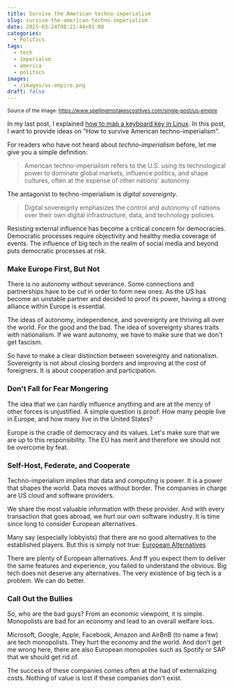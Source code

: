```yaml
---
title: Survive the American techno-imperialism
slug: survive-the-american-techno-imperialism
date: 2025-03-24T08:21:44+01:00
categories:
  - Politics
tags:
  - tech
  - imperialsm
  - america
  - politics
images:
  - /images/us-empire.png
draft: false
---
```

<small>Source of the image: <https://www.spellingmistakescostlives.com/single-post/us-empire></small>

In my last post, I explained [how to map a keyboard key in Linux](/2025/02/24/map-keyboard-key/). In this post, I want to provide ideas on "How to survive American techno-imperialism".

<!--more-->

For readers who have not heard about *techno-imperialism* before, let me give you a simple definition:

> American techno-imperialism refers to the U.S. using its technological power to dominate global markets, influence politics, and shape cultures, often at the expense of other nations' autonomy.

The antagonist to techno-imperialism is *digital sovereignty*.

> Digital sovereignty emphasizes the control and autonomy of nations over their own digital infrastructure, data, and technology policies.

Resisting external influence has become a critical concern for democracies. Democratic processes require objectivity and healthy media coverage of events. The influence of big tech in the realm of social media and beyond puts democratic processes at risk.

### Make Europe First, But Not

There is no autonomy without severance. Some connections and partnerships have to be cut in order to form new ones. As the US has become an unstable partner and decided to proof its power, having a strong alliance within Europe is essential.

The ideas of autonomy, independence, and sovereignty are thriving all over the world. For the good and the bad. The idea of sovereignty shares traits with nationalism. If we want autonomy, we have to make sure that we don't get fascism.

So have to make a clear distinction between sovereignty and nationalism. Sovereignty is not about closing borders and improving at the cost of foreigners. It is about cooperation and participation.

### Don't Fall for Fear Mongering

The idea that we can hardly influence anything and are at the mercy of other forces is unjustified. A simple question is proof: How many people live in Europe, and how many live in the United States?

Europe is the cradle of democracy and its values. Let's make sure that we are up to this responsibility. The EU has merit and therefore we should not be overcome by feat.

### Self-Host, Federate, and Cooperate

Techno-imperialism implies that data and computing is power. It is a power that shapes the world. Data moves without border. The companies in charge are US cloud and software providers.

We share the most valuable information with these provider. And with every transaction that goes abroad, we hurt our own software industry. It is time since long to consider European alternatives.

Many say (especially lobbyists) that there are no good alternatives to the established players. But this is simply not true: [European Alternatives](https://european-alternatives.eu/)

There are plenty of European alternatives. And ff you expect them to deliver the same features and experience, you failed to understand the obvious. Big tech does not deserve any alternatives. The very existence of big tech is a problem. We can do better.

### Call Out the Bullies

So, who are the bad guys? From an economic viewpoint, it is simple. Monopolists are bad for an economy and lead to an overall welfare loss.

Microsoft, Google, Apple, Facebook, Amazon and AirBnB (to name a few) are tech monopolists. They hurt the economy and the world. And don't get me wrong here, there are also European monopolies such as Spotify or SAP that we should get rid of.

The success of these companies comes often at the had of externalizing costs. Nothing of value is lost if these companies don't exist.
